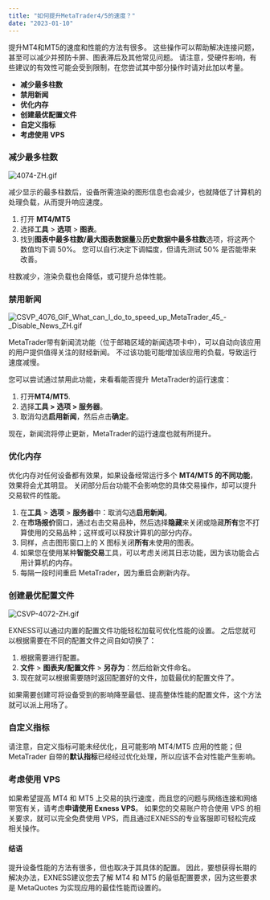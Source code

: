 ```yaml
---
title: "如何提升MetaTrader4/5的速度？"
date: "2023-01-10"
---
```


<Ads></Ads> 

提升MT4和MT5的速度和性能的方法有很多。 这些操作可以帮助解决连接问题，甚至可以减少并预防卡屏、图表滞后及其他常见问题。 请注意，受硬件影响，有些建议的有效性可能会受到限制，在您尝试其中部分操作时请对此加以考量。

- **减少最多柱数**
- **禁用新闻**
- **优化内存**
- **创建最优配置文件**
- **自定义指标**
- **考虑使用 VPS**

### 减少最多柱数

![4074-ZH.gif](https://testingcf.jsdelivr.net/gh/jarlin8/OSS@main/exhelp/4074-ZH.gif)

减少显示的最多柱数后，设备所需渲染的图形信息也会减少，也就降低了计算机的处理负载，从而提升响应速度。

1. 打开 **MT4/MT5**
2. 选择**工具** > **选项** > **图表**。
3. 找到**图表中最多柱数/最大图表数据量**及**历史数据中最多柱数**选项，将这两个数值均下调 50%。 您可以自行决定下调幅度，但请先测试 50% 是否能带来改善。

柱数减少，渲染负载也会降低，或可提升总体性能。

### 禁用新闻

![CSVP_4076_GIF_What_can_I_do_to_speed_up_MetaTrader_45_-_Disable_News_ZH.gif](https://testingcf.jsdelivr.net/gh/jarlin8/OSS@main/exhelp/CSVP_4076_GIF_What_can_I_do_to_speed_up_MetaTrader_45_-_Disable_News_ZH.gif)

MetaTrader带有新闻流功能（位于邮箱区域的新闻选项卡中），可以自动向该应用的用户提供值得关注的财经新闻。 不过该功能可能增加该应用的负载，导致运行速度减慢。

您可以尝试通过禁用此功能，来看看能否提升 MetaTrader的运行速度：

1. 打开**MT4/MT5**.
2. 选择**工具 > 选项 > 服务器**。
3. 取消勾选**启用新闻**，然后点击**确定**。

现在，新闻流将停止更新，MetaTrader的运行速度也就有所提升。

### 优化内存

优化内存对任何设备都有效果，如果设备经常运行多个 **MT4/MT5 的不同功能**，效果将会尤其明显。 关闭部分后台功能不会影响您的具体交易操作，却可以提升交易软件的性能。

1. 在**工具** > **选项** > **服务器**中：取消勾选**启用新闻**。
2. 在**市场报价**窗口，通过右击交易品种，然后选择**隐藏**来关闭或隐藏**所有**您不打算使用的交易品种；这样或可以释放计算机的部分内存。
3. 同样，点击图形窗口上的 X 图标关闭**所有**未使用的图表。
4. 如果您在使用某种**智能交易**工具，可以考虑关闭其日志功能，因为该功能会占用计算机的内存。
5. 每隔一段时间重启 MetaTrader，因为重启会刷新内存。

### 创建最优配置文件

![CSVP-4072-ZH.gif](https://testingcf.jsdelivr.net/gh/jarlin8/OSS@main/exhelp/CSVP-4072-ZH.gif)

EXNESS可以通过内置的配置文件功能轻松加载可优化性能的设置。 之后您就可以根据需要在不同的配置文件之间自如切换了：

1. 根据需要进行配置。
2. **文件** > **图表夹/配置文件** > **另存为**：然后给新文件命名。
3. 现在就可以根据需要随时返回配置好的文件，加载最优的配置文件了。

如果需要创建可将设备受到的影响降至最低、提高整体性能的配置文件，这个方法就可以派上用场了。

### 自定义指标

请注意，自定义指标可能未经优化，且可能影响 MT4/MT5 应用的性能；但 MetaTrader 自带的**默认指标**已经经过优化处理，所以应该不会对性能产生影响。

### 考虑使用 VPS

如果希望提高 MT4 和 MT5 上交易的执行速度，而且您的问题与网络连接和网络带宽有关，请考虑**申请使用 Exness VPS**。 如果您的交易账户符合使用 VPS 的相关要求，就可以完全免费使用 VPS，而且通过EXNESS的专业客服即可轻松完成相关操作。

#### 结语

提升设备性能的方法有很多，但也取决于其具体的配置。 因此，要想获得长期的解决办法，EXNESS建议您去了解 MT4 和 MT5 的最低配置要求，因为这些要求是 MetaQuotes 为实现应用的最佳性能而设置的。
